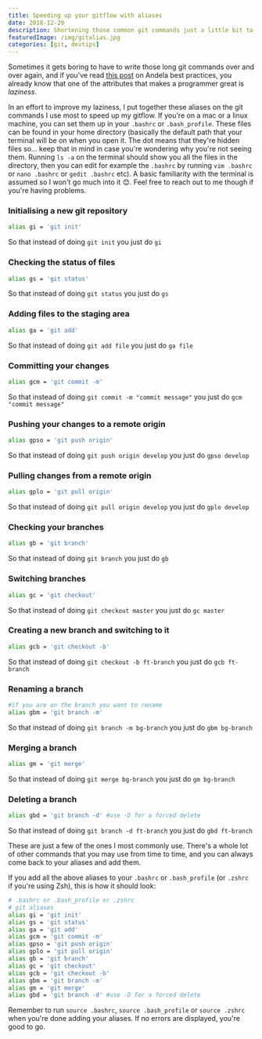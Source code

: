 ```yaml
---
title: Speeding up your gitflow with aliases
date: 2018-12-20
description: Shortening those common git commands just a little bit to make your workflow that much faster
featuredImage: /img/gitalias.jpg
categories: [git, devtips]
---
```

Sometimes it gets boring to have to write those long git commands over and over again, 
and if you've read [this post](https://github.com/andela/bestpractices/wiki/Eliminate-Stupid-Mental-Effort-(ESME)) 
on Andela best practices, you already know that one of the attributes that makes a programmer great is _laziness_.

In an effort to improve my laziness, I put together these aliases on the git commands I use most to speed up my 
gitflow. If you're on a mac or a linux machine, you can set them up in your `.bashrc` or `.bash_profile`. These files can be found in 
your home directory (basically the default path that your terminal will be on when you open it. The dot means that they're hidden files so... 
keep that in mind in case you're wondering why you're not seeing them. Running `ls -a` on the terminal should show you all the files in the directory, 
then you can edit for example the `.bashrc` by running `vim .bashrc` or `nano .bashrc` or `gedit .bashrc` etc). A basic familiarity 
with the terminal is assumed so I won't go much into it 😊. Feel free to reach out to me though if you're having problems. 

### Initialising a new git repository
```bash
alias gi = 'git init'
```
So that instead of doing `git init` you just do `gi`

### Checking the status of files
```bash
alias gs = 'git status'
```
So that instead of doing `git status` you just do `gs`

### Adding files to the staging area
```bash
alias ga = 'git add'
```
So that instead of doing `git add file` you just do `ga file`

### Committing your changes
```bash
alias gcm = 'git commit -m'
```
So that instead of doing `git commit -m "commit message"` you just do `gcm "commit message"`

### Pushing your changes to a remote origin
```bash
alias gpso = 'git push origin'
```
So that instead of doing `git push origin develop` you just do `gpso develop`

### Pulling changes from a remote origin
```bash
alias gplo = 'git pull origin'
```
So that instead of doing `git pull origin develop` you just do `gplo develop`

### Checking your branches
```bash
alias gb = 'git branch'
```
So that instead of doing `git branch` you just do `gb`

### Switching branches
```bash
alias gc = 'git checkout'
```
So that instead of doing `git checkout master` you just do `gc master`

### Creating a new branch and switching to it
```bash
alias gcb = 'git checkout -b'
```
So that instead of doing `git checkout -b ft-branch` you just do `gcb ft-branch`

### Renaming a branch
```bash
#if you are on the branch you want to rename
alias gbm = 'git branch -m'
```
So that instead of doing `git branch -m bg-branch` you just do `gbm bg-branch`

### Merging a branch
```bash
alias gm = 'git merge'
```
So that instead of doing `git merge bg-branch` you just do `gm bg-branch`

### Deleting a branch
```bash
alias gbd = 'git branch -d' #use -D for a forced delete
```
So that instead of doing `git branch -d ft-branch` you just do `gbd ft-branch`

These are just a few of the ones I most commonly use. There's a whole lot of other commands that you may use from time 
to time, and you can always come back to your aliases and add them. 

If you add all the above aliases to your `.bashrc` or `.bash_profile` (or `.zshrc` if you're using Zsh), this is how it 
should look:
```bash
# .bashrc or .bash_profile or .zshrc
# git aliases
alias gi = 'git init'
alias gs = 'git status'
alias ga = 'git add'
alias gcm = 'git commit -m'
alias gpso = 'git push origin'
alias gplo = 'git pull origin'
alias gb = 'git branch'
alias gc = 'git checkout'
alias gcb = 'git checkout -b'
alias gbm = 'git branch -m'
alias gm = 'git merge'
alias gbd = 'git branch -d' #use -D for a forced delete
```

Remember to run `source .bashrc`, `source .bash_profile` or `source .zshrc` when you're done adding your aliases. If no errors are displayed, you're good to go.
